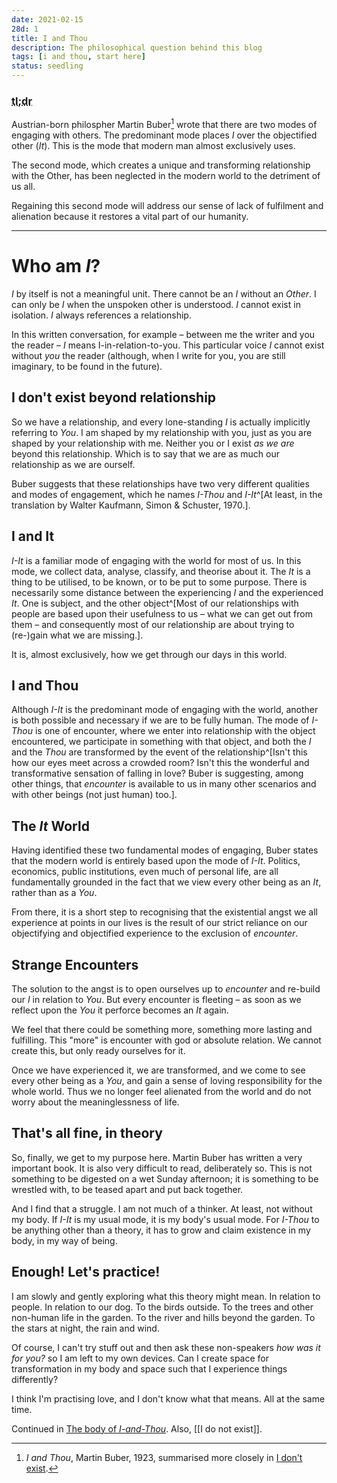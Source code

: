 ```yaml
---
date: 2021-02-15
28d: 1
title: I and Thou
description: The philosophical question behind this blog
tags: [i and thou, start here]
status: seedling
---
```


### <abbr title="Too long; didn't read">tl;dr</abbr>

Austrian-born philospher Martin Buber[^fn-ref] wrote that there are two modes of engaging with others. The predominant mode places _I_ over the objectified other (_It_). This is the mode that modern man almost exclusively uses.

[^fn-ref]: _I and Thou_, Martin Buber, 1923, summarised more closely in [I don't exist](/notes/i-dont-exist/).

The second mode, which creates a unique and transforming relationship with the Other, has been neglected in the modern world to the detriment of us all.

Regaining this second mode will address our sense of lack of fulfilment and alienation because it restores a vital part of our humanity.

---

# Who am _I_?

_I_ by itself is not a meaningful unit. There cannot be an _I_ without an _Other_. I can only be _I_ when the unspoken other is understood. _I_ cannot exist in isolation. _I_ always references a relationship.

In this written conversation, for example – between me the writer and you the reader – _I_ means I-in-relation-to-you. This particular voice _I_ cannot exist without _you_ the reader (although, when I write for you, you are still imaginary, to be found in the future).

## I don't exist beyond relationship

So we have a relationship, and every lone-standing _I_ is actually implicitly referring to _You_. I am shaped by my relationship with you, just as you are shaped by your relationship with me. Neither you or I exist _as we are_ beyond this relationship. Which is to say that we are as much our relationship as we are ourself.

Buber suggests that these relationships have two very different qualities and modes of engagement, which he names _I-Thou_ and _I-It_^[At least, in the translation by Walter Kaufmann, Simon & Schuster, 1970.].

## I and It

_I-It_ is a familiar mode of engaging with the world for most of us. In this mode, we collect data, analyse, classify, and theorise about it. The _It_ is a thing to be utilised, to be known, or to be put to some purpose. There is necessarily some distance between the experiencing _I_ and the experienced _It_. One is subject, and the other object^[Most of our relationships with people are based upon their usefulness to us – what we can get out from them – and consequently most of our relationship are about trying to (re-)gain what we are missing.].

It is, almost exclusively, how we get through our days in this world.

## I and Thou

Although _I-It_ is the predominant mode of engaging with the world, another is both possible and necessary if we are to be fully human. The mode of _I-Thou_ is one of encounter, where we enter into relationship with the object encountered, we participate in something with that object, and both the _I_ and the _Thou_ are transformed by the event of the relationship^[Isn't this how our eyes meet across a crowded room? Isn't this the wonderful and transformative sensation of falling in love? Buber is suggesting, among other things, that _encounter_ is available to us in many other scenarios and with other beings (not just human) too.].

## The _It_ World

Having identified these two fundamental modes of engaging, Buber states that the modern world is entirely based upon the mode of _I-It_. Politics, economics, public institutions, even much of personal life, are all fundamentally grounded in the fact that we view every other being as an _It_, rather than as a _You_.

From there, it is a short step to recognising that the existential angst we all experience at points in our lives is the result of our strict reliance on our objectifying and objectified experience to the exclusion of _encounter_.

## Strange Encounters

The solution to the angst is to open ourselves up to _encounter_ and re-build our _I_ in relation to _You_. But every encounter is fleeting – as soon as we reflect upon the _You_ it perforce becomes an _It_ again.

We feel that there could be something more, something more lasting and fulfilling. This "more" is encounter with god or absolute relation. We cannot create this, but only ready ourselves for it.

Once we have experienced it, we are transformed, and we come to see every other being as a _You_, and gain a sense of loving responsibility for the whole world. Thus we no longer feel alienated from the world and do not worry about the meaninglessness of life.

## That's all fine, in theory

So, finally, we get to my purpose here. Martin Buber has written a very important book. It is also very difficult to read, deliberately so. This is not something to be digested on a wet Sunday afternoon; it is something to be wrestled with, to be teased apart and put back together.

And I find that a struggle. I am not much of a thinker. At least, not without my body. If _I-It_ is my usual mode, it is my body's usual mode. For _I-Thou_ to be anything other than a theory, it has to grow and claim existence in my body, in my way of being.

## Enough! Let's practice!

I am slowly and gently exploring what this theory might mean. In relation to people. In relation to our dog. To the birds outside. To the trees and other non-human life in the garden. To the river and hills beyond the garden. To the stars at night, the rain and wind.

Of course, I can't try stuff out and then ask these non-speakers _how was it for you?_ so I am left to my own devices. Can I create space for transformation in my body and space such that I experience things differently?

I think I'm practising love, and I don't know what that means. All at the same time.

Continued in [The body of _I-and-Thou_](/notes/the-body-of-i-and-thou/).
Also, [[I do not exist]].
